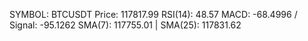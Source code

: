 SYMBOL: BTCUSDT
Price: 117817.99
RSI(14): 48.57
MACD: -68.4996 / Signal: -95.1262
SMA(7): 117755.01 | SMA(25): 117831.62
